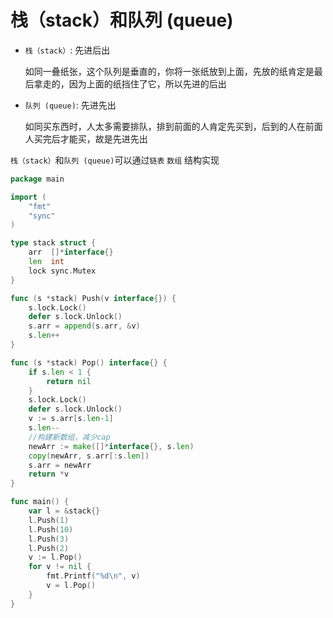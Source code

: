 # 栈（stack）和队列 (queue)

* `栈（stack）`: 先进后出

    如同一叠纸张，这个队列是垂直的，你将一张纸放到上面，先放的纸肯定是最后拿走的，因为上面的纸挡住了它，所以先进的后出

* `队列 (queue)`: 先进先出

    如同买东西时，人太多需要排队，排到前面的人肯定先买到，后到的人在前面人买完后才能买，故是先进先出

`栈（stack）`和`队列 (queue)`可以通过`链表` `数组` 结构实现

```go
package main

import (
	"fmt"
	"sync"
)

type stack struct {
	arr  []*interface{}
	len  int
	lock sync.Mutex
}

func (s *stack) Push(v interface{}) {
	s.lock.Lock()
	defer s.lock.Unlock()
	s.arr = append(s.arr, &v)
	s.len++
}

func (s *stack) Pop() interface{} {
	if s.len < 1 {
		return nil
	}
	s.lock.Lock()
	defer s.lock.Unlock()
	v := s.arr[s.len-1]
	s.len--
	//构建新数组，减少cap
	newArr := make([]*interface{}, s.len)
	copy(newArr, s.arr[:s.len])
	s.arr = newArr
	return *v
}

func main() {
	var l = &stack{}
	l.Push(1)
	l.Push(10)
	l.Push(3)
	l.Push(2)
	v := l.Pop()
	for v != nil {
		fmt.Printf("%d\n", v)
		v = l.Pop()
	}
}
``` 